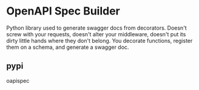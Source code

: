# OpenAPI Spec Builder
Python library used to generate swagger docs from decorators. Doesn't screw with your requests, doesn't alter your middleware, doesn't put its dirty little hands where they don't belong. You decorate functions, register them on a schema, and generate a swagger doc.

## pypi
oapispec
